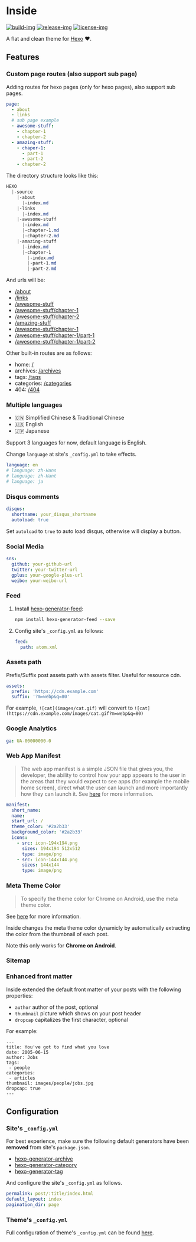 # Inside

[![build-img]][root]
[![release-img]][release]
[![license-img]](LICENSE)

A flat and clean theme for [Hexo] ❤️.

## Features

### Custom page routes (also support sub page)

Adding routes for hexo pages (only for hexo pages), also support sub pages.

```yaml
page:
  - about
  - links
  # sub page example
  - awesome-stuff:
    - chapter-1
    - chapter-2
  - amazing-stuff:
    - chaper-1:
      - part-1
      - part-2
    - chapter-2
```

The directory structure looks like this:

```css
HEXO
  |-source
    |-about
      |-index.md
    |-links
      |-index.md
    |-awesome-stuff
      |-index.md
      |-chapter-1.md
      |-chapter-2.md
    |-amazing-stuff
      |-index.md
      |-chapter-1
        |-index.md
        |-part-1.md
        |-part-2.md
```

And urls will be:
- [/about]()
- [/links]()
- [/awesome-stuff]()
- [/awesome-stuff/chapter-1]()
- [/awesome-stuff/chapter-2]()
- [/amazing-stuff]()
- [/awesome-stuff/chapter-1]()
- [/awesome-stuff/chapter-1/part-1]()
- [/awesome-stuff/chapter-1/part-2]()

Other built-in routes are as follows:
- home: [/]()
- archives: [/archives]()
- tags: [/tags]()
- categories: [/categories]()
- 404: [/404]()

### Multiple languages
- :cn: Simplified Chinese & Traditional Chinese
- :us: English
- :jp: Japanese

Support 3 languages for now, default language is English.

Change `language` at site's `_config.yml` to take effects.
```yml
language: en
# language: zh-Hans
# language: zh-Hant
# language: ja
```

### Disqus comments

```yaml
disqus:
  shortname: your_disqus_shortname
  autoload: true
```

Set `autoload` to `true` to auto load disqus, otherwise will display a button.

### Social Media
```yaml
sns:
  github: your-github-url
  twitter: your-twitter-url
  gplus: your-google-plus-url
  weibo: your-weibo-url
```

### Feed

1. Install [hexo-generator-feed]:
   ```bash
   npm install hexo-generator-feed --save
   ```
2. Config site's `_config.yml` as follows:
   ```yaml
   feed:
     path: atom.xml
   ```

### Assets path
Prefix/Suffix post assets path with assets filter. Useful for resource cdn.
```yaml
assets:
  prefix: 'https://cdn.example.com'
  suffix: '?m=webp&q=80'
```
For example, `![cat](images/cat.gif)` will convert to `![cat](https://cdn.example.com/images/cat.gif?m=webp&q=80)`


### Google Analytics
```yaml
ga: UA-00000000-0
```


### Web App Manifest

> The web app manifest is a simple JSON file that gives you, the developer, the ability to control how your app appears to the user in the areas that they would expect to see apps (for example the mobile home screen), direct what the user can launch and more importantly how they can launch it. See [here][manifest] for more information.

```yaml
manifest:
  short_name:
  name:
  start_url: /
  theme_color: '#2a2b33'
  background_color: '#2a2b33'
  icons:
    - src: icon-194x194.png
      sizes: 194x194 512x512
      type: image/png
    - src: icon-144x144.png
      sizes: 144x144
      type: image/png
```

### Meta Theme Color

> To specify the theme color for Chrome on Android, use the meta theme color.

See [here][meta-theme-color] for more information.

Inside changes the meta theme color dynamicly by automatically extracting the color from the thumbnail of each post.

Note this only works for **Chrome on Android**.

### Sitemap

### Enhanced front matter
Inside extended the default front matter of your posts with the following properties:
- `author` author of the post, optional
- `thumbnail` picture which shows on your post header
- `dropcap` capitalizes the first character, optional

For example:
```
---
title: You've got to find what you love
date: 2005-06-15
author: Jobs
tags:
 - people
categories:
 - articles
thumbnail: images/people/jobs.jpg
dropcap: true
---
```


## Configuration

### Site's `_config.yml`

For best experience, make sure the following default generators have been **removed** from site's `package.json`.

- [hexo-generator-archive]
- [hexo-generator-category]
- [hexo-generator-tag]

And configure the site's `_config.yml` as follows.

```yaml
permalink: post/:title/index.html
default_layout: index
pagination_dir: page
```

### Theme's `_config.yml`

Full configuration of theme's `_config.yml` can be found [here](_config.yml).


[root]: https://github.com/elmorec/hexo-theme-inside
[release]: https://github.com/elmorec/hexo-theme-inside/releases
[build-img]: https://travis-ci.org/elmorec/hexo-theme-inside.svg?branch=master
[release-img]: https://img.shields.io/github/release/elmorec/hexo-theme-inside.svg
[license-img]: https://img.shields.io/github/license/elmorec/hexo-theme-inside.svg

[hexo]: https://hexo.io/
[hexo-generator-archive]: https://github.com/hexojs/hexo-generator-archive
[hexo-generator-category]: https://github.com/hexojs/hexo-generator-category
[hexo-generator-index]: https://github.com/hexojs/hexo-generator-index
[hexo-generator-tag]: https://github.com/hexojs/hexo-generator-tag
[hexo-generator-feed]: https://github.com/hexojs/hexo-generator-feed
[hexo-renderer-ejs]: https://github.com/hexojs/hexo-renderer-ejs
[hexo-renderer-marked]: https://github.com/hexojs/hexo-renderer-marked

[manifest]: https://www.w3.org/TR/appmanifest/
[meta-theme-color]: https://developers.google.com/web/fundamentals/design-and-ux/browser-customization/#meta_theme_color_for_chrome_and_opera